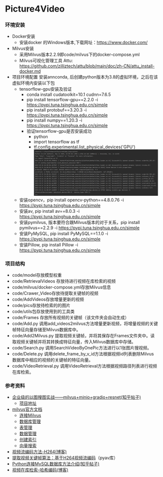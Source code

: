 # Picture4Video

### 环境安装
+ Docker安装
  - 安装docker 的Windows版本,下载网址：https://www.docker.com/
+ Milvus安装
  - 采用Milvus版本2.2.9即code/milvus下的docker-compose.yml
  - Milvus可视化管理工具 Attu: https://github.com/zilliztech/attu/blob/main/doc/zh-CN/attu_install-docker.md
+ 项目环境配置
  安装annconda, 后创建python版本为3.8的虚拟环境，之后在该虚拟环境内安装以下包
  - tensorflow-gpu安装及验证
    - conda install cudatoolkit=10.1 cudnn=7.6.5
    - pip install tensorflow-gpu==2.2.0 -i https://pypi.tuna.tsinghua.edu.cn/simple
    - pip install protobuf==3.20.3 -i https://pypi.tuna.tsinghua.edu.cn/simple
    - pip install numpy==1.20.3 -i https://pypi.tuna.tsinghua.edu.cn/simple
    - 验证tensorflow-gpu是否安装成功
      - python
      - import tensorflow as tf
      - tf.config.experimental.list_physical_devices('GPU')
      ![image](安装成功.png)
  - 安装opencv，pip install opencv-python==4.8.0.76 -i https://pypi.tuna.tsinghua.edu.cn/simple
  - 安装av, pip install av==8.0.3 -i https://pypi.tuna.tsinghua.edu.cn/simple
  - 安装pymilvus, 版本要符合跟Milvus版本的对于关系，pip install pymilvus==2.2.9 -i https://pypi.tuna.tsinghua.edu.cn/simple 
  - 安装PyMySQL, pip install PyMySQL==1.1.0 -i https://pypi.tuna.tsinghua.edu.cn/simple
  - 安装Pillow, pip install Pillow -i https://pypi.tuna.tsinghua.edu.cn/simple

### 项目结构
+ code/model存放模型权重
+ code/RetrievalVideos 存放待进行视频在库检索的视频
+ code/milvus/docker-compose.yml存放Milvus信息
+ code/Crawer_Video存放待提取关键帧的视频
+ code/AddVideos存放增量更新的视频
+ code/pics存放待检索的的图片
+ code/utils包存放使用到的工具类
+ code/Frames 存放所有视频的关键帧（该文件夹会自动生成）
+ code/Add.py 调用add_videos2milvus方法增量更新视频，将增量视频的关键帧特征向量存储至Milvus数据库中。
+ code/Add2Milvus.py 提取视频关键帧，并将其保存在Frames文件夹中。读取视频关键帧并将其转换成特征向量，传入Milvus数据库中存储。
+ code/Search.py 调用SearchVideoByOnePic方法进行以1张图片搜视频。
+ code/Delete.py 调用delete_frame_by_v_id方法根据视频id列表删除Milvus数据库中相应的视频的关键帧的特征向量。
+ code/VideoRetrieval.py 调用VideoRetrieval方法根据视频路径列表进行视频在库检索。

### 参考资料
+ [企业级的以图搜图实战——milvus+minio+gradio+resnet(知乎帖子)](https://zhuanlan.zhihu.com/p/591672698)
  - [项目地址](https://github.com/wp931120/picSearch)
+ [milvus官方文档](https://milvus.io/docs)
  - [连接Milvus](https://milvus.io/docs/manage_connection.md)
  - [数据库管理](https://milvus.io/docs/manage_databases.md)
  - [表管理](https://milvus.io/docs/create_collection.md)
  - [数据管理](https://milvus.io/docs/insert_data.md)
  - [创建索引](https://milvus.io/docs/build_index.md)
  - [向量搜索](https://milvus.io/docs/search.md)
+ [视频流编码方法-H264(博客)](https://blog.csdn.net/hello_1995/article/details/122091747)
+ [提取视频关键帧算法：基于H264视频流编码](https://pyav.org/docs/8.0.1/cookbook/basics.html#saving-keyframes)（pyav库）
+ [Python连接MySQL数据库方法介绍(知乎帖子)](https://zhuanlan.zhihu.com/p/79021906)
+ [视频在库检索-哈希编码(博客)](https://blog.csdn.net/weixin_50153843/article/details/131027348)  



  
